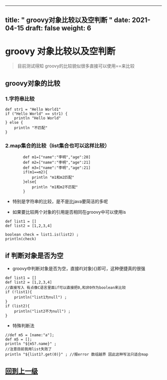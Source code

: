 
---
title: " groovy对象比较以及空判断 "
date: 2021-04-15
draft: false
weight: 6
---

# groovy 对象比较以及空判断

> 目前测试得知 groovy的比较貌似很多直接可以使用==来比较



## groovy对象的比较



### 1.字符串比较

```
def str1 = "Hello World1"
if ("Hello World" == str1) {
    println "Hello World"
} else {
    println "不匹配"
}
```

### 2.map集合的比较（list集合也可以这样比较）

```
		def m1=["name":"李明","age":20]
        def m2=["name":"李明","age":21]
        def m3=["name":"李明","age":21]
        if(m1==m2){
            println "m1和m2匹配"
        }else{
            println "m1和m2不匹配"
        }

```



+ 特别是字符串的比较，是不是比java要简洁的多呢



+ 如果要比较两个对象的引用是否相同在groovy中可以使用is

```
def list1 = []
def list2 = [1,2,3,4]

boolean check = list1.is(list2) ;
println(check)
```





## if 判断对象是否为空



+ groovy中判断对象是否为空，直接if(对象){}即可，这种便捷真的很强

```
def list1 = []
def list2 = [1,2,3,4]
//直接写入 有点像C语言里面if可以直接把0,和非0作为boolean来比较
if (!list1){
    println("list1为null") ;
}
if (list2){
    println("list2不为null") ;
}
```



+ 特殊判断法

```
//def m5 = [name:"a"];
def m5 = [];
println "${m5?.name}" ;
//注意目前我用list失败了
println "${list1?.get(0)}" ; //报error 数组越界 因此这种写法只适合map
```


## [回到上一级](../)

